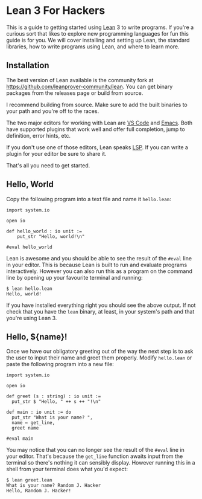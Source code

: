 # Lean 3 For Hackers #

This is a guide to getting started using
[Lean](https://leanprover.github.io) 3 to write programs.  If you're a
curious sort that likes to explore new programming languages for fun
this guide is for you.  We will cover installing and setting up Lean,
the standard libraries, how to write programs using Lean, and where to
learn more.

## Installation ##

The best version of Lean available is the community fork at
<https://github.com/leanprover-community/lean>.  You can get binary
packages from the releases page or build from source.

I recommend building from source.  Make sure to add the built binaries
to your path and you're off to the races.

The two major editors for working with Lean are [VS
Code](https://code.visualstudio.com/) and
[Emacs](https://www.gnu.org/software/emacs/).  Both have supported
plugins that work well and offer full completion, jump to definition,
error hints, etc.

If you don't use one of those editors, Lean speaks
[LSP](https://microsoft.github.io/language-server-protocol/).  If you
can write a plugin for your editor be sure to share it.

That's all you need to get started.

## Hello, World ##

Copy the following program into a text file and name it `hello.lean`:

``` lean
import system.io

open io

def hello_world : io unit :=
    put_str "Hello, world!\n"

#eval hello_world
```

Lean is awesome and you should be able to see the result of the
`#eval` line in your editor.  This is because Lean is built to run and
evaluate programs interactively.  However you can also run this as a
program on the command line by opening up your favourite terminal and
running:

``` shell
$ lean hello.lean
Hello, world!
```

If you have installed everything right you should see the above
output.  If not check that you have the `lean` binary, at least, in
your system's path and that you're using Lean 3.

## Hello, ${name}! ##

Once we have our obligatory greeting out of the way the next step is
to ask the user to input their name and greet them properly.  Modify
`hello.lean` or paste the following program into a new file:

``` lean
import system.io

open io

def greet (s : string) : io unit :=
  put_str $ "Hello, " ++ s ++ "!\n"

def main : io unit := do
  put_str "What is your name? ",
  name ← get_line,
  greet name

#eval main
```

You may notice that you can no longer see the result of the `#eval`
line in your editor.  That's because the `get_line` function awaits
input from the terminal so there's nothing it can sensibly display.
However running this in a shell from your terminal does what you'd
expect:

``` shell
$ lean greet.lean
What is your name? Random J. Hacker
Hello, Random J. Hacker!
```
